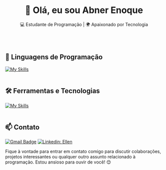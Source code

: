 <h1 align="center">👋 Olá, eu sou Abner Enoque</h1>

<p align="center">
  💻 Estudante de Programação | 🌍 Apaixonado por Tecnologia
</p><br><br>


## 🚀 Linguagens de Programação
[![My Skills](https://skillicons.dev/icons?i=java,kotlin,c,cpp,js,nodejs)](https://skillicons.dev)<br><br>

## 🛠️ Ferramentas e Tecnologias
[![My Skills](https://skillicons.dev/icons?i=androidstudio,vscode,git,github,mongodb,postgres,mysql)](https://skillicons.dev)<br><br>

## 📫 Contato

[![Gmail Badge](https://img.shields.io/badge/-Gmail-006bed?style=flat-square&logo=Gmail&logoColor=white&link=mailto:masterabne35r@gmail.com)](mailto:masterabner35@gmail.com)
[![Linkedin: Ellen](https://img.shields.io/badge/-Linkdln-blue?style=flat-square&logo=Linkedin&logoColor=white&link=https://www.linkedin.com/in/abner-enoque-34292621a/)](https://www.linkedin.com/in/abner-enoque-34292621a/)
<!-- [![Twitter Follow](https://img.shields.io/twitter/follow/SeuUsuario?style=social)]({Link}) <br><br> -->


<!-- ![Abner2530 GitHub stats](https://github-readme-stats.vercel.app/api?username=abner2530&show_icons=true&theme=algolia) -->

Fique à vontade para entrar em contato comigo para discutir colaborações, projetos interessantes ou qualquer outro assunto relacionado à programação. Estou ansioso para ouvir de você! 😊 <br><br>
